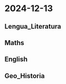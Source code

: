# 2024-12-13 <!-- markmap: foldAll -->

## Lengua_Literatura

## Maths

## English

## Geo_Historia

